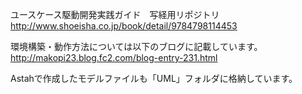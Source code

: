 ユースケース駆動開発実践ガイド　写経用リポジトリ
http://www.shoeisha.co.jp/book/detail/9784798114453

環境構築・動作方法については以下のブログに記載しています。
http://makopi23.blog.fc2.com/blog-entry-231.html

Astahで作成したモデルファイルも「UML」フォルダに格納しています。